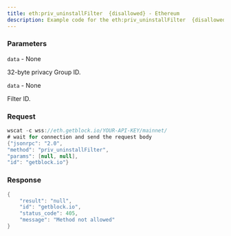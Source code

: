 ```yaml
---
title: eth:priv_uninstallFilter  {disallowed} - Ethereum
description: Example code for the eth:priv_uninstallFilter  {disallowed} ws method. Сomplete guide on how to use eth:priv_uninstallFilter  {disallowed} ws in GetBlock.io Web3 documentation.
---
```


### Parameters


`data` - None

32-byte privacy Group ID.

`data` - None

Filter ID.

### Request

``` java
wscat -c wss://eth.getblock.io/YOUR-API-KEY/mainnet/ 
# wait for connection and send the request body 
{"jsonrpc": "2.0",
"method": "priv_uninstallFilter",
"params": [null, null],
"id": "getblock.io"}
```

###  Response

``` java
{
    "result": "null",
    "id": "getblock.io",
    "status_code": 405,
    "message": "Method not allowed"
}
```

